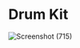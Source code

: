 # Drum Kit


![Screenshot (715)](https://user-images.githubusercontent.com/43209472/124479871-512a7e80-ddc4-11eb-89f0-c11293e0a677.png)
